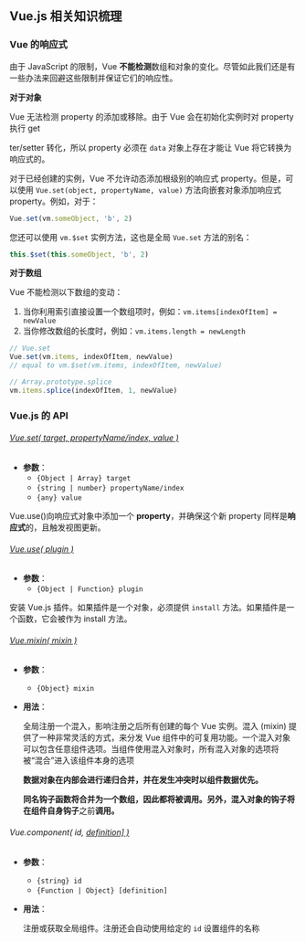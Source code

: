 ## Vue.js 相关知识梳理

### Vue 的响应式

由于 JavaScript 的限制，Vue **不能检测**数组和对象的变化。尽管如此我们还是有一些办法来回避这些限制并保证它们的响应性。

**对于对象**

Vue 无法检测 property 的添加或移除。由于 Vue 会在初始化实例时对 property 执行 get

ter/setter 转化，所以 property 必须在 `data` 对象上存在才能让 Vue 将它转换为响应式的。

对于已经创建的实例，Vue 不允许动态添加根级别的响应式 property。但是，可以使用 `Vue.set(object, propertyName, value)` 方法向嵌套对象添加响应式 property。例如，对于：

```javascript
Vue.set(vm.someObject, 'b', 2)
```

您还可以使用 `vm.$set` 实例方法，这也是全局 `Vue.set` 方法的别名：

```javascript
this.$set(this.someObject, 'b', 2)
```

**对于数组**

Vue 不能检测以下数组的变动：

1. 当你利用索引直接设置一个数组项时，例如：`vm.items[indexOfItem] = newValue`
2. 当你修改数组的长度时，例如：`vm.items.length = newLength`

```javascript
// Vue.set
Vue.set(vm.items, indexOfItem, newValue)
// equal to vm.$set(vm.items, indexOfItem, newValue)

// Array.prototype.splice
vm.items.splice(indexOfItem, 1, newValue)
```

### Vue.js 的 API

###### [Vue.set( target, propertyName/index, value )](https://cn.vuejs.org/v2/api/#Vue-set)

- **参数**：
  - `{Object | Array} target`
  - `{string | number} propertyName/index`
  - `{any} value`

Vue.use()向响应式对象中添加一个 **property**，并确保这个新 property 同样是**响应式**的，且触发视图更新。

###### [Vue.use( plugin )](https://cn.vuejs.org/v2/api/#Vue-use)

- **参数**：
  - `{Object | Function} plugin`

安装 Vue.js 插件。如果插件是一个对象，必须提供 `install` 方法。如果插件是一个函数，它会被作为 install 方法。

###### [Vue.mixin( mixin )](https://cn.vuejs.org/v2/api/#Vue-mixin)

- **参数**：

  - `{Object} mixin`

- **用法**：

  全局注册一个混入，影响注册之后所有创建的每个 Vue 实例。混入 (mixin) 提供了一种非常灵活的方式，来分发 Vue 组件中的可复用功能。一个混入对象可以包含任意组件选项。当组件使用混入对象时，所有混入对象的选项将被“混合”进入该组件本身的选项

  **数据对象在内部会进行递归合并，并在发生冲突时以组件数据优先。**

  **同名钩子函数将合并为一个数组，因此都将被调用。另外，混入对象的钩子将在组件自身钩子**之前**调用。**

###### Vue.component( id, [definition\] )](https://cn.vuejs.org/v2/api/#Vue-component)

- **参数**：

  - `{string} id`
  - `{Function | Object} [definition]`

- **用法**：

  注册或获取全局组件。注册还会自动使用给定的 `id` 设置组件的名称
